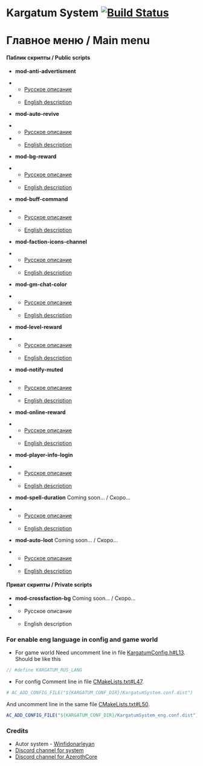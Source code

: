 # Kargatum System [![Build Status](https://travis-ci.com/Winfidonarleyan/kargatum-system.svg?branch=master)](https://travis-ci.com/Winfidonarleyan/kargatum-system)

# Главное меню / Main menu

#### Паблик скрипты / Public scripts
- **mod-anti-advertisment**
- * [Русское описание](https://github.com/Winfidonarleyan/kargatum-system/tree/master/src/mod-anti-advertisment)
- * [English description](https://github.com/Winfidonarleyan/kargatum-system/blob/master/src/mod-anti-advertisment/README_eng.md)

- **mod-auto-revive**
- * [Русское описание](https://github.com/Winfidonarleyan/kargatum-system/blob/master/src/mod-auto-revive)
- * [English description](https://github.com/Winfidonarleyan/kargatum-system/blob/master/src/mod-auto-revive/README_eng.md)

- **mod-bg-reward**
- * [Русское описание](https://github.com/Winfidonarleyan/kargatum-system/blob/master/src/mod-bg-reward)
- * [English description](https://github.com/Winfidonarleyan/kargatum-system/blob/master/src/mod-bg-reward/README_eng.md)

- **mod-buff-command**
- * [Русское описание](https://github.com/Winfidonarleyan/kargatum-system/blob/master/src/mod-buff-command)
- * [English description](https://github.com/Winfidonarleyan/kargatum-system/blob/master/src/mod-buff-command/README_eng.md)

- **mod-faction-icons-channel**
- * [Русское описание](https://github.com/Winfidonarleyan/kargatum-system/blob/master/src/mod-faction-icons-channel)
- * [English description](https://github.com/Winfidonarleyan/kargatum-system/blob/master/src/mod-faction-icons-channel/README_eng.md)

- **mod-gm-chat-color**
- * [Русское описание](https://github.com/Winfidonarleyan/kargatum-system/blob/master/src/mod-gm-chat-color)
- * [English description](https://github.com/Winfidonarleyan/kargatum-system/blob/master/src/mod-gm-chat-color/README_eng.md)

- **mod-level-reward**
- * [Русское описание](https://github.com/Winfidonarleyan/kargatum-system/blob/master/src/mod-level-reward)
- * [English description](https://github.com/Winfidonarleyan/kargatum-system/blob/master/src/mod-level-reward/README_eng.md)

- **mod-notify-muted**
- * [Русское описание](https://github.com/Winfidonarleyan/kargatum-system/blob/master/src/mod-notify-muted)
- * [English description](https://github.com/Winfidonarleyan/kargatum-system/blob/master/src/mod-notify-muted/README_eng.md)

- **mod-online-reward**
- * [Русское описание](https://github.com/Winfidonarleyan/kargatum-system/blob/master/src/mod-online-reward)
- * [English description](https://github.com/Winfidonarleyan/kargatum-system/blob/master/src/mod-online-reward/README_eng.md)

- **mod-player-info-login**
- * [Русское описание](https://github.com/Winfidonarleyan/kargatum-system/blob/master/src/mod-player-info-login)
- * [English description](https://github.com/Winfidonarleyan/kargatum-system/blob/master/src/mod-player-info-login/README_eng.md)

- **mod-spell-duration** Coming soon... / Скоро...
- * [Русское описание](https://github.com/Winfidonarleyan/kargatum-system/blob/master/src/mod-spell-duration)
- * [English description](https://github.com/Winfidonarleyan/kargatum-system/blob/master/src/mod-spell-duration/README_eng.md)

- **mod-auto-loot** Coming soon... / Скоро...
- * [Русское описание](https://github.com/Winfidonarleyan/kargatum-system/blob/master/src/mod-auto-loot)
- * [English description](https://github.com/Winfidonarleyan/kargatum-system/blob/master/src/mod-auto-loot/README_eng.md)

#### Приват скрипты / Private scripts
- **mod-crossfaction-bg** Coming soon... / Скоро...
- * Русское описание
- * English description

### For enable eng language in config and game world
- For game world 
Need uncomment line in file [KargatumConfig.h#L13](https://github.com/Winfidonarleyan/kargatum-system/blob/master/src/Kargatum-lib/KargatumConfig.h#L13). Should be like this
```cpp
// #define KARGATUM_RUS_LANG
```
- For config
Comment line in file [CMakeLists.txt#L47](https://github.com/Winfidonarleyan/kargatum-system/blob/master/CMakeLists.txt#L47).
```Cmake
# AC_ADD_CONFIG_FILE("${KARGATUM_CONF_DIR}/KargatumSystem.conf.dist")
```
And uncomment line in the same file [CMakeLists.txt#L50](https://github.com/Winfidonarleyan/kargatum-system/blob/master/CMakeLists.txt#L50).
```Cmake
AC_ADD_CONFIG_FILE("${KARGATUM_CONF_DIR}/KargatumSystem_eng.conf.dist")
```

### Credits
- Autor system - [Winfidonarleyan](https://github.com/Winfidonarleyan)
- [Discord channel for system](https://discord.gg/xCwPqdq)
- [Discord channel for AzerothCore](https://discord.gg/PaqQRkd)
